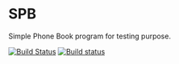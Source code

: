 SPB
===

Simple Phone Book program for testing purpose.

[![Build Status](https://travis-ci.org/Argentumbolo/SPB_dialog_C.svg)](https://travis-ci.org/Argentumbolo/SPB_dialog_C)
[![Build status](https://ci.appveyor.com/api/projects/status/mya4kgf0j5rckvmf?svg=true)](https://ci.appveyor.com/project/Argentumbolo/spb-dialog-c)
